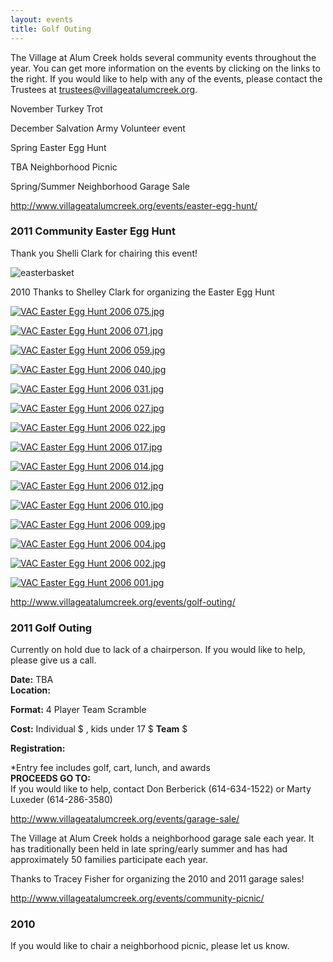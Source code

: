 ```yaml
---
layout: events
title: Golf Outing
---
```


The Village at Alum Creek holds several community events throughout the year.
You can get more information on the events by clicking on the links to the
right. If you would like to help with any of the events, please contact the
Trustees at [trustees@villageatalumcreek.org][1].

November   Turkey Trot

December   Salvation Army Volunteer event

Spring    Easter Egg Hunt

TBA    Neighborhood Picnic

Spring/Summer    Neighborhood Garage Sale

http://www.villageatalumcreek.org/events/easter-egg-hunt/

### **2011 Community Easter Egg Hunt**

Thank you Shelli Clark for chairing this event!

![easterbasket][2]

2010  Thanks to Shelley Clark for organizing the Easter Egg Hunt

[![VAC Easter Egg Hunt 2006 075.jpg][4]][5]

[![VAC Easter Egg Hunt 2006 071.jpg][6]][7]

[![VAC Easter Egg Hunt 2006 059.jpg][8]][9]

[![VAC Easter Egg Hunt 2006 040.jpg][10]][11]

[![VAC Easter Egg Hunt 2006 031.jpg][12]][13]

[![VAC Easter Egg Hunt 2006 027.jpg][14]][15]

[![VAC Easter Egg Hunt 2006 022.jpg][16]][17]

[![VAC Easter Egg Hunt 2006 017.jpg][18]][19]

[![VAC Easter Egg Hunt 2006 014.jpg][20]][21]

[![VAC Easter Egg Hunt 2006 012.jpg][22]][23]

[![VAC Easter Egg Hunt 2006 010.jpg][24]][25]

[![VAC Easter Egg Hunt 2006 009.jpg][26]][27]

[![VAC Easter Egg Hunt 2006 004.jpg][28]][29]

[![VAC Easter Egg Hunt 2006 002.jpg][30]][31]

[![VAC Easter Egg Hunt 2006 001.jpg][32]][33]

http://www.villageatalumcreek.org/events/golf-outing/

### 2011 Golf Outing

Currently on hold due to lack of a chairperson.  If you would like to help,
please give us a call.

**Date:**  TBA  
**Location:**  

**Format:** 4 Player Team Scramble  

**Cost:** Individual $ , kids under 17 $   **Team** $  

**Registration:**

\*Entry fee includes golf, cart, lunch, and awards  
**PROCEEDS GO TO:**  
If you would like to help, contact Don Berberick (614-634-1522) or Marty
Luxeder (614-286-3580)

http://www.villageatalumcreek.org/events/garage-sale/

The Village at Alum Creek holds a neighborhood garage sale each year. It has
traditionally been held in late spring/early summer and has had approximately
50 families participate each year.

Thanks to Tracey Fisher for organizing the 2010 and 2011 garage sales!

http://www.villageatalumcreek.org/events/community-picnic/

### 2010

If you would like to chair a neighborhood picnic, please let us know.

   [1]: mailto:trustees@villageatalumcreek.org
   [2]: http://www.villageatalumcreek.org/wp-content/uploads/2011/03/easter%20basket.bmp
   [3]: http://www.villageatalumcreek.org/wp-content/uploads/2006/05/VAC%20Easter%20Egg%20Hunt%202006%20078.jpg
   [4]: http://www.villageatalumcreek.org/wp-content/uploads/2006/05/.thumbs/.VAC%20Easter%20Egg%20Hunt%202006%20075.jpg (VAC Easter Egg Hunt 2006 075.jpg)
   [5]: http://www.villageatalumcreek.org/wp-content/uploads/2006/05/VAC%20Easter%20Egg%20Hunt%202006%20075.jpg
   [6]: http://www.villageatalumcreek.org/wp-content/uploads/2006/05/.thumbs/.VAC%20Easter%20Egg%20Hunt%202006%20071.jpg (VAC Easter Egg Hunt 2006 071.jpg)
   [7]: http://www.villageatalumcreek.org/wp-content/uploads/2006/05/VAC%20Easter%20Egg%20Hunt%202006%20071.jpg
   [8]: http://www.villageatalumcreek.org/wp-content/uploads/2006/05/.thumbs/.VAC%20Easter%20Egg%20Hunt%202006%20059.jpg (VAC Easter Egg Hunt 2006 059.jpg)
   [9]: http://www.villageatalumcreek.org/wp-content/uploads/2006/05/VAC%20Easter%20Egg%20Hunt%202006%20059.jpg
   [10]: http://www.villageatalumcreek.org/wp-content/uploads/2006/05/.thumbs/.VAC%20Easter%20Egg%20Hunt%202006%20040.jpg (VAC Easter Egg Hunt 2006 040.jpg)
   [11]: http://www.villageatalumcreek.org/wp-content/uploads/2006/05/VAC%20Easter%20Egg%20Hunt%202006%20040.jpg
   [12]: http://www.villageatalumcreek.org/wp-content/uploads/2006/05/.thumbs/.VAC%20Easter%20Egg%20Hunt%202006%20031.jpg (VAC Easter Egg Hunt 2006 031.jpg)
   [13]: http://www.villageatalumcreek.org/wp-content/uploads/2006/05/VAC%20Easter%20Egg%20Hunt%202006%20031.jpg
   [14]: http://www.villageatalumcreek.org/wp-content/uploads/2006/05/.thumbs/.VAC%20Easter%20Egg%20Hunt%202006%20027.jpg (VAC Easter Egg Hunt 2006 027.jpg)
   [15]: http://www.villageatalumcreek.org/wp-content/uploads/2006/05/VAC%20Easter%20Egg%20Hunt%202006%20027.jpg
   [16]: http://www.villageatalumcreek.org/wp-content/uploads/2006/05/.thumbs/.VAC%20Easter%20Egg%20Hunt%202006%20022.jpg (VAC Easter Egg Hunt 2006 022.jpg)
   [17]: http://www.villageatalumcreek.org/wp-content/uploads/2006/05/VAC%20Easter%20Egg%20Hunt%202006%20022.jpg
   [18]: http://www.villageatalumcreek.org/wp-content/uploads/2006/05/.thumbs/.VAC%20Easter%20Egg%20Hunt%202006%20017.jpg (VAC Easter Egg Hunt 2006 017.jpg)
   [19]: http://www.villageatalumcreek.org/wp-content/uploads/2006/05/VAC%20Easter%20Egg%20Hunt%202006%20017.jpg
   [20]: http://www.villageatalumcreek.org/wp-content/uploads/2006/05/.thumbs/.VAC%20Easter%20Egg%20Hunt%202006%20014.jpg (VAC Easter Egg Hunt 2006 014.jpg)
   [21]: http://www.villageatalumcreek.org/wp-content/uploads/2006/05/VAC%20Easter%20Egg%20Hunt%202006%20014.jpg
   [22]: http://www.villageatalumcreek.org/wp-content/uploads/2006/05/.thumbs/.VAC%20Easter%20Egg%20Hunt%202006%20012.jpg (VAC Easter Egg Hunt 2006 012.jpg)
   [23]: http://www.villageatalumcreek.org/wp-content/uploads/2006/05/VAC%20Easter%20Egg%20Hunt%202006%20012.jpg
   [24]: http://www.villageatalumcreek.org/wp-content/uploads/2006/05/.thumbs/.VAC%20Easter%20Egg%20Hunt%202006%20010.jpg (VAC Easter Egg Hunt 2006 010.jpg)
   [25]: http://www.villageatalumcreek.org/wp-content/uploads/2006/05/VAC%20Easter%20Egg%20Hunt%202006%20010.jpg
   [26]: http://www.villageatalumcreek.org/wp-content/uploads/2006/05/.thumbs/.VAC%20Easter%20Egg%20Hunt%202006%20009.jpg (VAC Easter Egg Hunt 2006 009.jpg)
   [27]: http://www.villageatalumcreek.org/wp-content/uploads/2006/05/VAC%20Easter%20Egg%20Hunt%202006%20009.jpg
   [28]: http://www.villageatalumcreek.org/wp-content/uploads/2006/05/.thumbs/.VAC%20Easter%20Egg%20Hunt%202006%20004.jpg (VAC Easter Egg Hunt 2006 004.jpg)
   [29]: http://www.villageatalumcreek.org/wp-content/uploads/2006/05/VAC%20Easter%20Egg%20Hunt%202006%20004.jpg
   [30]: http://www.villageatalumcreek.org/wp-content/uploads/2006/05/.thumbs/.VAC%20Easter%20Egg%20Hunt%202006%20002.jpg (VAC Easter Egg Hunt 2006 002.jpg)
   [31]: http://www.villageatalumcreek.org/wp-content/uploads/2006/05/VAC%20Easter%20Egg%20Hunt%202006%20002.jpg
   [32]: http://www.villageatalumcreek.org/wp-content/uploads/2006/05/.thumbs/.VAC%20Easter%20Egg%20Hunt%202006%20001.jpg (VAC Easter Egg Hunt 2006 001.jpg)
   [33]: http://www.villageatalumcreek.org/wp-content/uploads/2006/05/VAC%20Easter%20Egg%20Hunt%202006%20001.jpg
   [34]: http://www.villageatalumcreek.org/wp-content/uploads/2010/06/VAC%20outing%20reg%20form%2010%20copy.pdf


